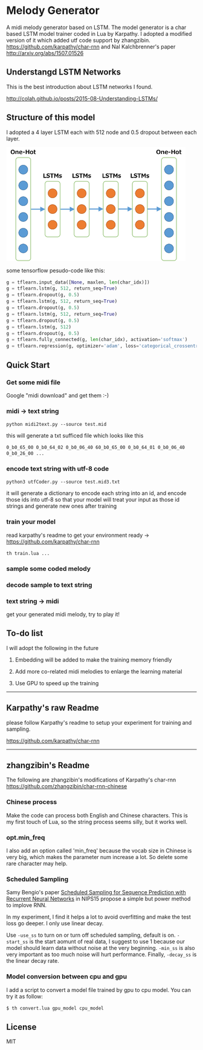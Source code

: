 
# Melody Generator

A midi melody generator based on LSTM. The model generator is a char based LSTM model trainer coded in Lua by Karpathy. I adopted a modified version of it which added utf code support by zhangzibin. https://github.com/karpathy/char-rnn and Nal Kalchbrenner's paper http://arxiv.org/abs/1507.01526

## Understangd LSTM Networks

This is the best introduction about LSTM networks I found.

http://colah.github.io/posts/2015-08-Understanding-LSTMs/

## Structure of this model

<!---
![MODEL STRUCTURE](/demo/model-lstm-layer.png?raw=true)
-->

I adopted a 4 layer LSTM each with 512 node and 0.5 dropout between each layer.

[ ](/demo/model-lstm-layer.png?raw=true)
<a href="url"><img src="/demo/model-lstm-layer.png" height="300" ></a>

some tensorflow pesudo-code like this:
```python
g = tflearn.input_data([None, maxlen, len(char_idx)])
g = tflearn.lstm(g, 512, return_seq=True)
g = tflearn.dropout(g, 0.5)
g = tflearn.lstm(g, 512, return_seq=True)
g = tflearn.dropout(g, 0.5)
g = tflearn.lstm(g, 512, return_seq=True)
g = tflearn.dropout(g, 0.5)
g = tflearn.lstm(g, 512)
g = tflearn.dropout(g, 0.5)
g = tflearn.fully_connected(g, len(char_idx), activation='softmax')
g = tflearn.regression(g, optimizer='adam', loss='categorical_crossentropy', learning_rate=0.0)
```

## Quick Start

### Get some midi file

Google "midi download" and get them :-)

### midi → text string

```
python midi2text.py --source test.mid
```
this will generate a txt sufficed file which looks like this
```
0_b0_65_00 0_b0_64_02 0_b0_06_40 60_b0_65_00 0_b0_64_01 0_b0_06_40 0_b0_26_00 ...
```

### encode text string with utf-8 code

```
python3 utfCoder.py --source test.mid3.txt
```
it will generate a dictionary to encode each string into an id, and encode those ids into utf-8
so that your model will treat your input as those id strings and generate new ones after training

### train your model

 read karpathy's readme to get your environment ready → https://github.com/karpathy/char-rnn
 
```
th train.lua ...
```
### sample some coded melody

### decode sample to text string

### text string → midi

get your generated midi melody, try to play it!

## To-do list

I will adopt the following in the future

1. Embedding will be added to make the training memory friendly

2. Add more co-related midi melodies to enlarge the learning material

3. Use GPU to speed up the training

-----------------------------------------------
## Karpathy's raw Readme
please follow Karpathy's readme to setup your experiment for training and sampling.

https://github.com/karpathy/char-rnn

-----------------------------------------------
## zhangzibin's Readme
The following are zhangzibin's modifications of Karpathy's char-rnn
https://github.com/zhangzibin/char-rnn-chinese

### Chinese process
Make the code can process both English and Chinese characters.
This is my first touch of Lua, so the string process seems silly, but it works well.

### opt.min_freq
I also add an option called 'min_freq' because the vocab size in Chinese is very big, which makes the parameter num increase a lot.
So delete some rare character may help.

### Scheduled Sampling
Samy Bengio's paper [Scheduled Sampling for Sequence Prediction with Recurrent Neural Networks](http://arxiv.org/abs/1506.03099) in NIPS15 propose a simple but power method to implove RNN.

In my experiment, I find it helps a lot to avoid overfitting and make the test loss go deeper. I only use linear decay.

Use `-use_ss` to turn on or turn off scheduled sampling, default is on. `-start_ss` is the start aomunt of real data, I suggest to use 1 because our model should learn data without noise at the very beginning. `-min_ss` is also very important as too much noise will hurt performance. Finally, `-decay_ss` is the linear decay rate.

### Model conversion between cpu and gpu
I add a script to convert a model file trained by gpu to cpu model.
You can try it as follow:
```bash
$ th convert.lua gpu_model cpu_model
```
## License

MIT
